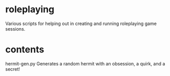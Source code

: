 roleplaying
===========

Various scripts for helping out in creating and running roleplaying game sessions.

contents
========
hermit-gen.py
    Generates a random hermit with an obsession, a quirk, and a secret!